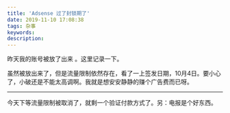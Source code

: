 ```yaml
---
title: 'Adsense 过了封锁期了'
date: 2019-11-10 17:08:38
tags: 杂事
keywords:
description:
---
```


昨天我的账号被放了出来 。这里记录一下。



<!--more-->



虽然被放出来了，但是流量限制依然存在，看了一上签发日期，10月4日。要小心了，小破还是不能太高调啊。我就是想安安静静的赚个广告费而已呀。



<hr>

今天下等流量限制被取消了，就剩一个验证付款方式了。另：电报是个好东西。

